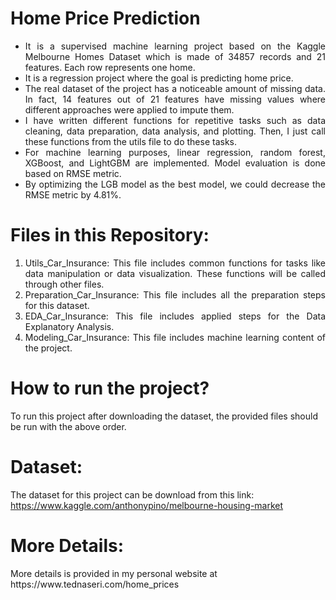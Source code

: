 # Home Price Prediction

<ul align="justify">
<li>It is a supervised machine learning project based on the Kaggle Melbourne Homes Dataset which is made of 34857 records and 21 features. Each row represents one home.</li>
<li>It is a regression project where the goal is predicting home price.</li>
<li>The real dataset of the project has a noticeable amount of missing data. In fact, 14 features out of 21 features have missing values where different approaches were applied to impute them.</li>
<li>I have written different functions for repetitive tasks such as data cleaning, data preparation, data analysis, and plotting. Then, I just call these functions from the utils file to do these tasks.</li>
<li>For machine learning purposes, linear regression, random forest, XGBoost, and LightGBM are implemented. Model evaluation is done based on RMSE metric.</li>
<li>By optimizing the LGB model as the best model, we could decrease the RMSE metric by 4.81%.</li>
</ul>
  
# Files in this Repository:
<ol align="justify">
<li>Utils_Car_Insurance: This file includes common functions for tasks like data manipulation or data visualization. These functions will be called through other files.</li>
<li>Preparation_Car_Insurance: This file includes all the preparation steps for this dataset.</li>
<li>EDA_Car_Insurance: This file includes applied steps for the Data Explanatory Analysis.</li>
<li>Modeling_Car_Insurance: This file includes machine learning content of the project.</li>
</ol>

# How to run the project?
To run this project after downloading the dataset, the provided files should be run with the above order.

# Dataset:
The dataset for this project can be download from this link: https://www.kaggle.com/anthonypino/melbourne-housing-market

# More Details:
<p>More details is provided in my personal website at https://www.tednaseri.com/home_prices</p>

